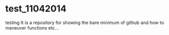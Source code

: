 test_11042014
=============

testing
It is a repository for showing the bare minimum of github and how to maneuver functions etc...